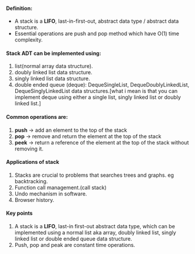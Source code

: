 #### Definition:
- A stack is a **LIFO**, last-in-first-out, abstract data type / abstract data structure.
- Essential operations are push and pop method which have O(1) time complexity.

#### Stack ADT can be implemented using:
1. list(normal array data structure).
2. doubly linked list data structure.
3. singly linked list data structure.
4. double ended queue (deque): DequeSingleList, DequeDoublyLinkedList, DequeSinglyLinkedList data structures.[what i mean is that you can implement deque using either a single list, singly linked list or doubly linked list.]

#### Common operations are:
1. **push** -> add an element to the top of the stack
2. **pop** -> remove and return the element at the top of the stack
3. **peek** -> return a reference of the element at the top of the stack without removing it.


#### Applications of stack 
 1. Stacks are crucial to problems that searches trees and graphs. eg backtracking.
 2. Function call management.(call stack)
 3. Undo mechanism in software.
 4. Browser history.

#### Key points
1. A stack is a **LIFO**, last-in first-out abstract data type, which can be implemented using  a normal list aka array, doubly linked list, singly linked list or double ended queue data structure.
2. Push, pop and peak are constant time operations.
